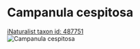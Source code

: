 
Campanula cespitosa
===================
  
[iNaturalist taxon id: 487751](https://www.inaturalist.org/taxa/487751)  
![Campanula cespitosa](https://inaturalist-open-data.s3.amazonaws.com/photos/148486131/medium.jpeg)
